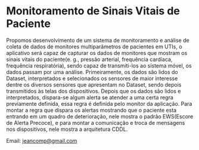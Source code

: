 # Monitoramento de Sinais Vitais de Paciente
Propomos desenvolvimento de um sistema de monitoramento e análise de coleta de dados de
monitores multiparâmetros de pacientes em UTIs, o aplicativo será capaz de capturar os dados de
monitores que mostram os sinais vitais do paciente(e. g., pressão arterial, frequência cardíaca,
frequência respiratória), sendo capaz de transmiti-los ao sistema móvel, os dados passam por uma
análise. Primeiramente, os dados são lidos do Dataset, interpretados e selecionados os sensores de
maior interesse dentre os diversos sensores que apresentam no Dataset, sendo depois transmitidos às
telas dos dispositivos. Depois que os dados são lidos e interpretados, dispara-se algum alerta se atender
a uma certa regra previamente definida, essa regra é definida pelo
monitor da aplicação. Para montar a regra que dispara os alertas mostrando que o paciente esta
entrando em um quadro de deterioração, nele mostra o padrão EWS(Escore de
Alerta Precoce), e para montar a comunicação e troca de mensagens nos dispositivos, nele mostra a arquitetura CDDL.

Email:
jeancomp@gmail.com
